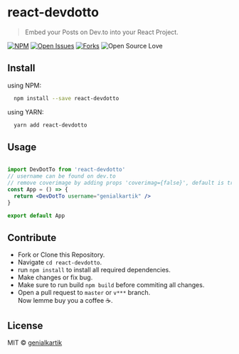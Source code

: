 # react-devdotto

> Embed your Posts on Dev.to into your React Project.

[![NPM](https://img.shields.io/npm/v/react-devdotto?style=for-the-badge&logo=npm)](https://www.npmjs.com/package/react-devdotto)
[![Open Issues](https://img.shields.io/github/issues/genialkartik/Macfolio?style=for-the-badge&logo=github)](https://github.com/genialkartik/Macfolio/issues) [![Forks](https://img.shields.io/github/forks/genialkartik/Macfolio?style=for-the-badge&logo=github)](https://github.com/genialkartik/Macfolio/network/members) ![Open Source Love](https://img.shields.io/badge/Open%20Source-%E2%99%A5-red?style=for-the-badge&logo=open-source-initiative)

## Install

using NPM:
```bash
  npm install --save react-devdotto
```
using YARN:
```bash
  yarn add react-devdotto
```

## Usage

```jsx

import DevDotTo from 'react-devdotto'
// username can be found on dev.to
// remove coverimage by adding props 'coverimag={false}', default is true
const App = () => {
  return <DevDotTo username="genialkartik" />
}

export default App
```

## Contribute

- Fork or Clone this Repository.
- Navigate `cd react-devdotto`.
- run `npm install` to install all required dependencies.
- Make changes or fix bug.
- Make sure to run build `npm build` before commiting all changes.
- Open a pull request to `master` or `v***` branch.<br>
Now lemme buy you a coffee :coffee:.

## License

MIT © [genialkartik](https://github.com/genialkartik)

